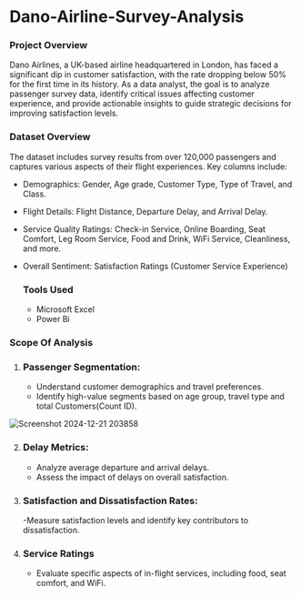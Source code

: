 # Dano-Airline-Survey-Analysis

### Project Overview
Dano Airlines, a UK-based airline headquartered in London, has faced a significant dip in customer satisfaction, with the rate dropping below 50% for the first time in its history. As a data analyst, the goal is to analyze passenger survey data, identify critical issues affecting customer experience, and provide actionable insights to guide strategic decisions for improving satisfaction levels.

### Dataset Overview
The dataset includes survey results from over 120,000 passengers and captures various aspects of their flight experiences. Key columns include:
- Demographics: Gender, Age grade, Customer Type, Type of Travel, and Class.
- Flight Details: Flight Distance, Departure Delay, and Arrival Delay.
- Service Quality Ratings: Check-in Service, Online Boarding, Seat Comfort, Leg Room Service, Food and Drink, WiFi Service, Cleanliness, and more.
- Overall Sentiment: Satisfaction Ratings (Customer Service Experience)

  ### Tools Used
  - Microsoft Excel
  - Power Bi

### Scope Of Analysis
1) ### Passenger Segmentation:
   - Understand customer demographics and travel preferences.
   - Identify high-value segments based on age group, travel type and total Customers(Count ID).
     
![Screenshot 2024-12-21 203858](https://github.com/user-attachments/assets/7df7086d-23ea-4e22-9a20-97538018b701)

2) ### Delay Metrics:
   - Analyze average departure and arrival delays.
   - Assess the impact of delays on overall satisfaction.

3) ### Satisfaction and Dissatisfaction Rates:
   -Measure satisfaction levels and identify key contributors to dissatisfaction.

4) ### Service Ratings
   - Evaluate specific aspects of in-flight services, including food, seat comfort, and WiFi.
